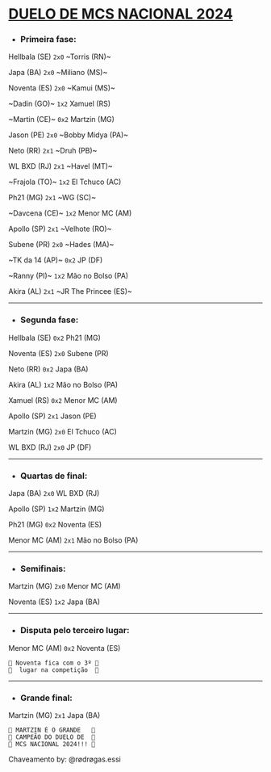 # [DUELO DE MCS NACIONAL 2024](https://www.youtube.com/live/FambjMUOcJ4?si=lftwyO3ppSphmMAo)

- ### Primeira fase:

Hellbala (SE) `2x0` ~Torris (RN)~

Japa (BA) `2x0` ~Miliano (MS)~

Noventa (ES) `2x0` ~Kamui (MS)~

~Dadin (GO)~ `1x2` Xamuel (RS)

~Martin (CE)~ `0x2` Martzin (MG)

Jason (PE) `2x0` ~Bobby Midya (PA)~

Neto (RR) `2x1` ~Druh (PB)~

WL BXD (RJ) `2x1` ~Havel (MT)~

~Frajola (TO)~ `1x2` El Tchuco (AC)

Ph21 (MG) `2x1` ~WG (SC)~

~Davcena (CE)~ `1x2` Menor MC (AM)

Apollo (SP) `2x1` ~Velhote (RO)~

Subene (PR) `2x0` ~Hades (MA)~

~TK da 14 (AP)~ `0x2` JP (DF)

~Ranny (PI)~ `1x2` Mão no Bolso (PA)

Akira (AL) `2x1` ~JR The Princee (ES)~

---------------------------------------------------

- ### Segunda fase:

Hellbala (SE) `0x2` Ph21 (MG)

Noventa (ES) `2x0` Subene (PR)

Neto (RR) `0x2` Japa (BA)

Akira (AL) `1x2` Mão no Bolso (PA)

Xamuel (RS) `0x2` Menor MC (AM)

Apollo (SP) `2x1` Jason (PE)

Martzin (MG) `2x0` El Tchuco (AC)

WL BXD (RJ) `2x0` JP (DF)

---------------------------------------------------

- ### Quartas de final:

Japa (BA) `2x0` WL BXD (RJ)

Apollo (SP) `1x2` Martzin (MG)

Ph21 (MG) `0x2` Noventa (ES)

Menor MC (AM) `2x1` Mão no Bolso (PA)

---------------------------------------------------

- ### Semifinais:

Martzin (MG) `2x0` Menor MC (AM)

Noventa (ES) `1x2` Japa (BA)

---------------------------------------------------

- ### Disputa pelo terceiro lugar:

Menor MC (AM) `0x2` Noventa (ES)

```
🥉 Noventa fica com o 3º 🥉
🥉  lugar na competição  🥉
```

---------------------------------------------------

- ### Grande final:

Martzin (MG) `2x1` Japa (BA)

```
🥇 MARTZIN É O GRANDE   🥇
🥇 CAMPEÃO DO DUELO DE  🥇
🥇 MCS NACIONAL 2024!!! 🥇
```

Chaveamento by: @rødrøgas.essi
